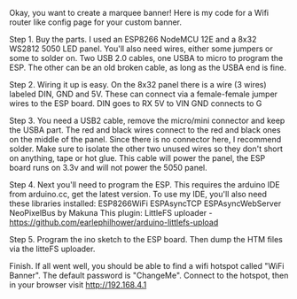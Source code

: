 Okay, you want to create a marquee banner! Here is my code for a Wifi router like config page for your custom banner.

Step 1.
Buy the parts.
 I used an ESP8266 NodeMCU 12E and a 8x32 WS2812 5050 LED panel.
 You'll also need wires, either some jumpers or some to solder on.
 Two USB 2.0 cables, one USBA to micro to program the ESP. The other can be an old broken cable, as long as the USBA end is fine.

Step 2.
Wiring it up is easy. On the 8x32 panel there is a wire (3 wires) labeled DIN, GND and 5V.  These can connect via a female-female jumper wires to the ESP board.
 DIN goes to RX
 5V to VIN
 GND connects to G

Step 3.
You need a USB2 cable, remove the micro/mini connector and keep the USBA part. The red and black wires connect to the red and black ones on the middle of the panel.
Since there is no connector here, I recommend solder. Make sure to isolate the other two unused wires so they don't short on anything, tape or hot glue. This cable
will power the panel, the ESP board runs on 3.3v and will not power the 5050 panel.

Step 4.
Next you'll need to program the ESP. This requires the arduino IDE from arduino.cc, get the latest version.
To use my IDE, you'll also need these libraries installed:
 ESP8266WiFi
 ESPAsyncTCP
 ESPAsyncWebServer
 NeoPixelBus by Makuna
This plugin:
 LittleFS uploader - https://github.com/earlephilhower/arduino-littlefs-upload

Step 5.
Program the ino sketch to the ESP board. Then dump the HTM files via the litteFS uploader.

Finish.
If all went well, you should be able to find a wifi hotspot called "WiFi Banner". The default password is "ChangeMe". Connect to the hotspot, then in your browser visit http://192.168.4.1



